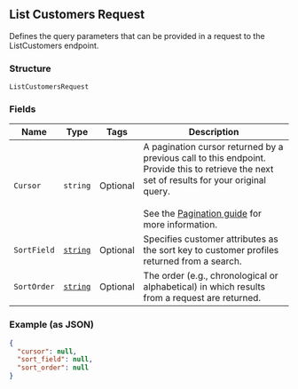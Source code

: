 ## List Customers Request

Defines the query parameters that can be provided in a request to the
ListCustomers endpoint.

### Structure

`ListCustomersRequest`

### Fields

| Name | Type | Tags | Description |
|  --- | --- | --- | --- |
| `Cursor` | `string` | Optional | A pagination cursor returned by a previous call to this endpoint.<br>Provide this to retrieve the next set of results for your original query.<br><br>See the [Pagination guide](https://developer.squareup.com/docs/working-with-apis/pagination) for more information. |
| `SortField` | [`string`](/doc/models/customer-sort-field.md) | Optional | Specifies customer attributes as the sort key to customer profiles returned from a search. |
| `SortOrder` | [`string`](/doc/models/sort-order.md) | Optional | The order (e.g., chronological or alphabetical) in which results from a request are returned. |

### Example (as JSON)

```json
{
  "cursor": null,
  "sort_field": null,
  "sort_order": null
}
```

